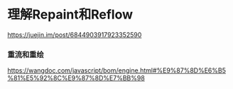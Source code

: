 # 理解Repaint和Reflow

https://juejin.im/post/6844903917923352590



### 重流和重绘

https://wangdoc.com/javascript/bom/engine.html#%E9%87%8D%E6%B5%81%E5%92%8C%E9%87%8D%E7%BB%98

